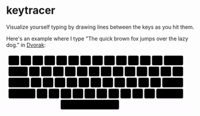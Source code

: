 # keytracer

Visualize yourself typing by drawing lines between the keys as you hit them.

Here's an example where I type "The quick brown fox jumps over the lazy dog." in [Dvorak](https://en.wikipedia.org/wiki/Dvorak_Simplified_Keyboard):

![Typing demo GIF](demo.gif)
